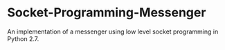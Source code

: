 # Socket-Programming-Messenger
An implementation of a messenger using low level socket programming in Python 2.7.
